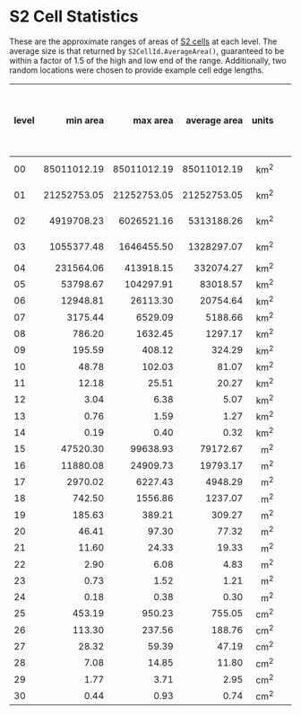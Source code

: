 # S2 Cell Statistics

These are the approximate ranges of areas of [S2 cells](intro.md#s2cell-hierarchy)
at each level. The average size is that returned by `S2CellId.AverageArea()`,
guaranteed to be within a factor of 1.5 of the high and low end of the range.
Additionally, two random locations were chosen to provide example cell edge
lengths.

| **level** | **min area** | **max area** | **average area** | **units** |         | **Random cell 1 (UK) min edge length** | **Random cell 1 (UK) max edge length** | | **Random cell 2 (US) min edge length** | **Random cell 2 (US) max edge length** | **Number of cells** |
| --- | ---: | ---: | ---: | ---: | --- | ---: | ---: | --- | ---: | ---: | ---: |
| 00 |  85011012.19 |  85011012.19 |  85011012.19 | km<sup>2</sup> |       |    7842 km |   7842 km | |    7842 km |   7842 km |  6 |
| 01 |  21252753.05 |  21252753.05 |  21252753.05 | km<sup>2</sup> |       |    3921 km |   5004 km | |    3921 km |   5004 km |  24 |
| 02 |  4919708.23 |  6026521.16 |  5313188.26 | km<sup>2</sup> |  |    1825 km |   2489 km | |    1825 km |   2489 km |  96 |
| 03 |  1055377.48 |  1646455.50 |  1328297.07 | km<sup>2</sup> |  |     840 km |   1167 km | |    1130 km |   1310 km |  384 |
| 04 |   231564.06 |   413918.15 |   332074.27 | km<sup>2</sup> |  |     432 km |    609 km | |     579 km |    636 km |  1536 |
| 05 |    53798.67 |   104297.91 |    83018.57 | km<sup>2</sup> |  |     210 km |    298 km | |     287 km |    315 km |  6K |
| 06 |    12948.81 |    26113.30 |    20754.64 | km<sup>2</sup> |  |     108 km |    151 km | |     143 km |    156 km |  24K |
| 07 |     3175.44 |     6529.09 |     5188.66 | km<sup>2</sup> |  |      54 km |     76 km | |      72 km |     78 km |  98K |
| 08 |      786.20 |     1632.45 |     1297.17 | km<sup>2</sup> |  |      27 km |     38 km | |      36 km |     39 km |  393K |
| 09 |      195.59 |      408.12 |      324.29 | km<sup>2</sup> |  |      14 km |     19 km | |      18 km |     20 km |  1573K |
| 10 |       48.78 |      102.03 |       81.07 | km<sup>2</sup> |  |       7 km |      9 km | |       9 km |     10 km |  6M |
| 11 |       12.18 |       25.51 |       20.27 | km<sup>2</sup> |  |       3 km |      5 km | |       4 km |      5 km |  25M |
| 12 |        3.04 |        6.38 |        5.07 | km<sup>2</sup> |  |    1699  m |      2 km | |       2 km |      2 km |  100M |
| 13 |        0.76 |        1.59 |        1.27 | km<sup>2</sup> |  |     850  m |    1185 m | |    1123  m |    1225 m |  402M |
| 14 |        0.19 |        0.40 |        0.32 | km<sup>2</sup> |  |     425  m |    593  m | |     562  m |    613  m |  1610M |
| 15 |    47520.30 |    99638.93 |    79172.67 | m<sup>2</sup> |   |     212  m |    296  m | |     281  m |    306  m |  6B |
| 16 |    11880.08 |    24909.73 |    19793.17 | m<sup>2</sup> |   |     106  m |    148  m | |     140  m |    153  m |  25B |
| 17 |     2970.02 |     6227.43 |     4948.29 | m<sup>2</sup> |   |      53  m |     74  m | |      70  m |     77  m |  103B |
| 18 |      742.50 |     1556.86 |     1237.07 | m<sup>2</sup> |   |      27  m |     37  m | |      35  m |     38  m |  412B |
| 19 |      185.63 |      389.21 |      309.27 | m<sup>2</sup> |   |      13  m |     19  m | |      18  m |     19  m |  1649B |
| 20 |       46.41 |       97.30 |       77.32 | m<sup>2</sup> |   |       7  m |      9  m | |       9  m |     10  m |  7T |
| 21 |       11.60 |       24.33 |       19.33 | m<sup>2</sup> |   |       3  m |      5  m | |       4  m |      5  m |  26T |
| 22 |        2.90 |        6.08 |        4.83 | m<sup>2</sup> |   |     166 cm |      2  m | |       2  m |      2  m |  105T |
| 23 |        0.73 |        1.52 |        1.21 | m<sup>2</sup> |   |      83 cm |    116 cm | |     110 cm |    120 cm |  422T |
| 24 |        0.18 |        0.38 |        0.30 | m<sup>2</sup> |   |      41 cm |     58 cm | |      55 cm |     60 cm |  1689T |
| 25 |      453.19 |      950.23 |      755.05 | cm<sup>2</sup> |  |      21 cm |     29 cm | |      27 cm |     30 cm |  7e15 |
| 26 |      113.30 |      237.56 |      188.76 | cm<sup>2</sup> |  |      10 cm |     14 cm | |      14 cm |     15 cm |  27e15 |
| 27 |       28.32 |       59.39 |       47.19 | cm<sup>2</sup> |  |       5 cm |      7 cm | |       7 cm |      7 cm |  108e15 |
| 28 |        7.08 |       14.85 |       11.80 | cm<sup>2</sup> |  |       2 cm |      4 cm | |       3 cm |      4 cm |  432e15 |
| 29 |        1.77 |        3.71 |        2.95 | cm<sup>2</sup> |  |      12 mm |     18 mm | |      17 mm |     18 mm |  1729e15 |
| 30 |        0.44 |        0.93 |        0.74 | cm<sup>2</sup> |  |       6 mm |      9 mm | |       8 mm |      9 mm |  7e18 |
